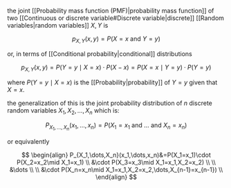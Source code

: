 the joint [[Probability mass function (PMF)|probability mass function]] of two [[Continuous or discrete variable#Discrete variable|discrete]] [[Random variables|random variables]] $X,Y$ is

$$
p_{X,Y}(x,y)=P(X=x\text{ and }Y=y)
$$

or, in terms of [[Conditional probability|conditional]] distributions

$$
p_{X,Y}(x,y)=P(Y=y\mid X=x)\cdot P(X-x)=P(X=x\mid Y=y)\cdot P(Y=y)
$$

where $P(Y=y\mid X=x)$ is the [[Probability|probability]] of $Y=y$ given that $X=x$.

the generalization of this is the joint probability distribution of $n$ discrete random variables $X_1,X_2,\dots,X_n$ which is:

$$
P_{X_1,\dots,X_n}(x_1,\dots,x_n)=P(X_1=x_1\text{ and }\dots\text{ and }X_n=x_n)
$$

or equivalently

$$
\begin{align}
P_{X_1,\dots,X_n}(x_1,\dots,x_n)&=P(X_1=x_1)\cdot P(X_2=x_2\mid X_1=x_1) \\
&\cdot P(X_3=x_3\mid X_1=x_1,X_2=x_2) \\
\\
&\dots \\
\\
&\cdot P(X_n=x_n\mid X_1=x_1,X_2=x_2,\dots,X_{n-1}=x_{n-1}) \\
\end{align}
$$